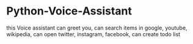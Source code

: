 # Python-Voice-Assistant

this Voice assistant can greet you,
can search items in google, youtube, wikipedia,
can open twitter, instagram, facebook,
can create todo list
